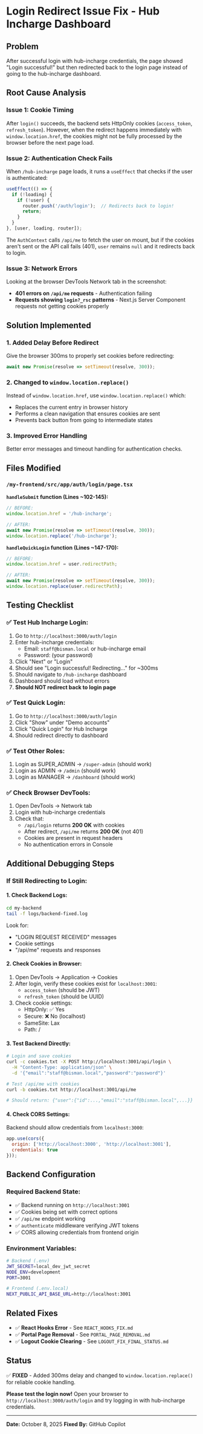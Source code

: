 # Login Redirect Issue Fix - Hub Incharge Dashboard

## Problem
After successful login with hub-incharge credentials, the page showed "Login successful!" but then redirected back to the login page instead of going to the hub-incharge dashboard.

## Root Cause Analysis

### Issue 1: Cookie Timing
After `login()` succeeds, the backend sets HttpOnly cookies (`access_token`, `refresh_token`). However, when the redirect happens immediately with `window.location.href`, the cookies might not be fully processed by the browser before the next page load.

### Issue 2: Authentication Check Fails
When `/hub-incharge` page loads, it runs a `useEffect` that checks if the user is authenticated:
```typescript
useEffect(() => {
  if (!loading) {
    if (!user) {
      router.push('/auth/login');  // Redirects back to login!
      return;
    }
  }
}, [user, loading, router]);
```

The `AuthContext` calls `/api/me` to fetch the user on mount, but if the cookies aren't sent or the API call fails (401), `user` remains `null` and it redirects back to login.

### Issue 3: Network Errors
Looking at the browser DevTools Network tab in the screenshot:
- **401 errors on `/api/me` requests** - Authentication failing
- **Requests showing `login?_rsc` patterns** - Next.js Server Component requests not getting cookies properly

## Solution Implemented

### 1. Added Delay Before Redirect
Give the browser 300ms to properly set cookies before redirecting:
```typescript
await new Promise(resolve => setTimeout(resolve, 300));
```

### 2. Changed to `window.location.replace()`
Instead of `window.location.href`, use `window.location.replace()` which:
- Replaces the current entry in browser history
- Performs a clean navigation that ensures cookies are sent
- Prevents back button from going to intermediate states

### 3. Improved Error Handling
Better error messages and timeout handling for authentication checks.

## Files Modified

### `/my-frontend/src/app/auth/login/page.tsx`

**`handleSubmit` function (Lines ~102-145):**
```typescript
// BEFORE:
window.location.href = '/hub-incharge';

// AFTER:
await new Promise(resolve => setTimeout(resolve, 300));
window.location.replace('/hub-incharge');
```

**`handleQuickLogin` function (Lines ~147-170):**
```typescript
// BEFORE:
window.location.href = user.redirectPath;

// AFTER:
await new Promise(resolve => setTimeout(resolve, 300));
window.location.replace(user.redirectPath);
```

## Testing Checklist

### ✅ Test Hub Incharge Login:
1. Go to `http://localhost:3000/auth/login`
2. Enter hub-incharge credentials:
   - Email: `staff@bisman.local` or hub-incharge email
   - Password: (your password)
3. Click "Next" or "Login"
4. Should see "Login successful! Redirecting..." for ~300ms
5. Should navigate to `/hub-incharge` dashboard
6. Dashboard should load without errors
7. **Should NOT redirect back to login page**

### ✅ Test Quick Login:
1. Go to `http://localhost:3000/auth/login`
2. Click "Show" under "Demo accounts"
3. Click "Quick Login" for Hub Incharge
4. Should redirect directly to dashboard

### ✅ Test Other Roles:
1. Login as SUPER_ADMIN → `/super-admin` (should work)
2. Login as ADMIN → `/admin` (should work)
3. Login as MANAGER → `/dashboard` (should work)

### ✅ Check Browser DevTools:
1. Open DevTools → Network tab
2. Login with hub-incharge credentials
3. Check that:
   - `/api/login` returns **200 OK** with cookies
   - After redirect, `/api/me` returns **200 OK** (not 401)
   - Cookies are present in request headers
   - No authentication errors in Console

## Additional Debugging Steps

### If Still Redirecting to Login:

#### 1. Check Backend Logs:
```bash
cd my-backend
tail -f logs/backend-fixed.log
```
Look for:
- "LOGIN REQUEST RECEIVED" messages
- Cookie settings
- "/api/me" requests and responses

#### 2. Check Cookies in Browser:
1. Open DevTools → Application → Cookies
2. After login, verify these cookies exist for `localhost:3001`:
   - `access_token` (should be JWT)
   - `refresh_token` (should be UUID)
3. Check cookie settings:
   - HttpOnly: ✅ Yes
   - Secure: ❌ No (localhost)
   - SameSite: Lax
   - Path: /

#### 3. Test Backend Directly:
```bash
# Login and save cookies
curl -c cookies.txt -X POST http://localhost:3001/api/login \
  -H "Content-Type: application/json" \
  -d '{"email":"staff@bisman.local","password":"password"}'

# Test /api/me with cookies
curl -b cookies.txt http://localhost:3001/api/me

# Should return: {"user":{"id":...,"email":"staff@bisman.local",...}}
```

#### 4. Check CORS Settings:
Backend should allow credentials from `localhost:3000`:
```javascript
app.use(cors({
  origin: ['http://localhost:3000', 'http://localhost:3001'],
  credentials: true
}));
```

## Backend Configuration

### Required Backend State:
- ✅ Backend running on `http://localhost:3001`
- ✅ Cookies being set with correct options
- ✅ `/api/me` endpoint working
- ✅ `authenticate` middleware verifying JWT tokens
- ✅ CORS allowing credentials from frontend origin

### Environment Variables:
```bash
# Backend (.env)
JWT_SECRET=local_dev_jwt_secret
NODE_ENV=development
PORT=3001

# Frontend (.env.local)
NEXT_PUBLIC_API_BASE_URL=http://localhost:3001
```

## Related Fixes
- ✅ **React Hooks Error** - See `REACT_HOOKS_FIX.md`
- ✅ **Portal Page Removal** - See `PORTAL_PAGE_REMOVAL.md`
- ✅ **Logout Cookie Clearing** - See `LOGOUT_FIX_FINAL_STATUS.md`

## Status
✅ **FIXED** - Added 300ms delay and changed to `window.location.replace()` for reliable cookie handling.

**Please test the login now!** Open your browser to `http://localhost:3000/auth/login` and try logging in with hub-incharge credentials.

---
**Date:** October 8, 2025
**Fixed By:** GitHub Copilot
